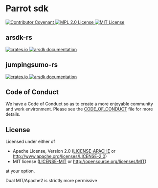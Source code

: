 # Parrot sdk

  <a href="CODE_OF_CONDUCT.md">
      <img src="https://img.shields.io/badge/Contributor%20Covenant-v1.4%20adopted-ff69b4.svg" alt="Contributor Covenant">
  </a>
  <a href="LICENSE-APACHE">
    <img
    src="https://img.shields.io/badge/license-apache2-green.svg" alt="MPL 2.0 License">
  </a>
  <a href="LICENSE-MIT">
    <img
    src="https://img.shields.io/badge/license-mit-blue.svg" alt="MIT License">
  </a>

## arsdk-rs
  <a href="https://crates.io/crates/arsdk-rs">
      <img src="https://img.shields.io/badge/crates.io-v0.0.4-orange.svg" alt="crates.io">
  </a>
    <a href="https://docs.rs/arsdk-rs">
      <img src="https://docs.rs/arsdk-rs/badge.svg" alt="arsdk documentation">
  </a>
 
 ## jumpingsumo-rs

  <a href="https://crates.io/crates/jumpingsumo-rs">
      <img src="https://img.shields.io/badge/crates.io-v0.0.1-orange.svg" alt="crates.io">
  </a>
    <a href="https://docs.rs/jumpingsumo-rs">
      <img src="https://docs.rs/jumpingsumo-rs/badge.svg" alt="arsdk documentation">
  </a>

## Code of Conduct

We have a Code of Conduct so as to create a more enjoyable community and
work environment. Please see the [CODE_OF_CONDUCT](CODE_OF_CONDUCT.md)
file for more details.

## License

Licensed under either of

 * Apache License, Version 2.0 ([LICENSE-APACHE](LICENSE-APACHE) or http://www.apache.org/licenses/LICENSE-2.0)
 * MIT license ([LICENSE-MIT](LICENSE-MIT) or http://opensource.org/licenses/MIT)

at your option.

Dual MIT/Apache2 is strictly more permissive

